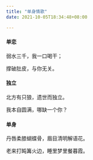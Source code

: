 ```yaml
---
title: "单身情歌"
date: 2021-10-05T18:34:48+08:00

---
```

#### 单恋

弱水三千，我一口喝干；

撑破肚皮，与你无关。



#### 独立

北方有只狼，遗世而独立。

我本自圆满，哪缺一个你？



#### 单身

丹唇柔膝蝴蝶骨，眉目清明解语花。

老来打盹篝火边，睡里梦里餐暮霞。
